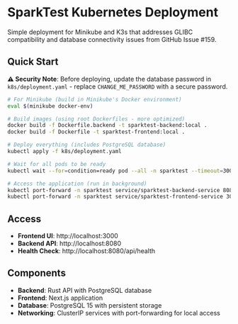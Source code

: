 # SparkTest Kubernetes Deployment

Simple deployment for Minikube and K3s that addresses GLIBC compatibility and database connectivity issues from GitHub Issue #159.

## Quick Start

**⚠️ Security Note**: Before deploying, update the database password in `k8s/deployment.yaml` - replace `CHANGE_ME_PASSWORD` with a secure password.

```bash
# For Minikube (build in Minikube's Docker environment)
eval $(minikube docker-env)

# Build images (using root Dockerfiles - more optimized)
docker build -f Dockerfile.backend -t sparktest-backend:local .
docker build -f Dockerfile -t sparktest-frontend:local .

# Deploy everything (includes PostgreSQL database)
kubectl apply -f k8s/deployment.yaml

# Wait for all pods to be ready
kubectl wait --for=condition=ready pod --all -n sparktest --timeout=300s

# Access the application (run in background)
kubectl port-forward -n sparktest service/sparktest-backend-service 8080:8080 > /dev/null 2>&1 &
kubectl port-forward -n sparktest service/sparktest-frontend-service 3000:3000 > /dev/null 2>&1 &
```

## Access

- **Frontend UI**: http://localhost:3000
- **Backend API**: http://localhost:8080
- **Health Check**: http://localhost:8080/api/health

## Components

- **Backend**: Rust API with PostgreSQL database
- **Frontend**: Next.js application
- **Database**: PostgreSQL 15 with persistent storage
- **Networking**: ClusterIP services with port-forwarding for local access
